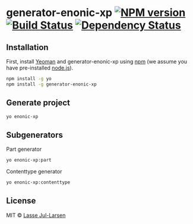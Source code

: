 # generator-enonic-xp [![NPM version][npm-image]][npm-url] [![Build Status][travis-image]][travis-url] [![Dependency Status][daviddm-image]][daviddm-url]
>

## Installation

First, install [Yeoman](http://yeoman.io) and generator-enonic-xp using [npm](https://www.npmjs.com/) (we assume you have pre-installed [node.js](https://nodejs.org/)).

```bash
npm install -g yo
npm install -g generator-enonic-xp
```

## Generate project

```bash
yo enonic-xp
```

## Subgenerators
Part generator
```bash
yo enonic-xp:part
```

Contenttype generator
```bash
yo enonic-xp:contenttype
```

## License

MIT © [Lasse Jul-Larsen]()


[npm-image]: https://badge.fury.io/js/generator-enonic-xp.svg
[npm-url]: https://npmjs.org/package/generator-enonic-xp
[travis-image]: https://travis-ci.org/ljl/generator-enonic-xp.svg?branch=master
[travis-url]: https://travis-ci.org/ljl/generator-enonic-xp
[daviddm-image]: https://david-dm.org/ljl/generator-enonic-xp.svg?theme=shields.io
[daviddm-url]: https://david-dm.org/ljl/generator-enonic-xp
